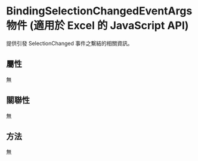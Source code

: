 # <a name="bindingselectionchangedeventargs-object-javascript-api-for-excel"></a>BindingSelectionChangedEventArgs 物件 (適用於 Excel 的 JavaScript API)

提供引發 SelectionChanged 事件之繫結的相關資訊。

## <a name="properties"></a>屬性

無

## <a name="relationships"></a>關聯性
無


## <a name="methods"></a>方法
無

